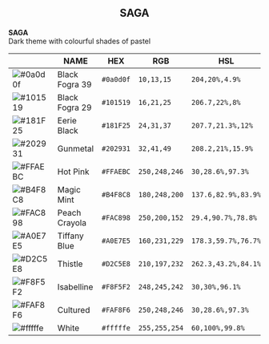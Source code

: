 <h2 align="center">
	SAGA
</h2> 

**SAGA**  </br>
Dark theme with colourful shades of pastel



|                                                                         | NAME     | HEX       | RGB             | HSL             | CMYK               |  
| ----------------------------------------------------------------------- | -------- | --------- | --------------- | --------------- | ------------------ |
| ![#0a0d0f](https://via.placeholder.com/30/0a0d0f/000000?text=+)      | Black Fogra 39    | `#0a0d0f` | `10,13,15` | `204,20%,4.9%` | `33,13,0,94`  |
| ![#101519](https://via.placeholder.com/30/101519/000000?text=+)    | Black Fogra 29 | `#101519` | `16,21,25`    | `206.7,22%,8%`  | `36,16,0,90` |
| ![#181F25](https://via.placeholder.com/30/181F25/000000?text=+)    |  Eerie Black| `#181F25` | `24,31,37`    | `207.7,21.3%,12%`  | `35,16,0,85` |
| ![#202931](https://via.placeholder.com/30/202931/000000?text=+)      |  Gunmetal | `#202931` | `32,41,49` | `208.2,21%,15.9%`   | `35,16,0,81` |
| ![#FFAEBC](https://via.placeholder.com/30/FFAEBC/000000?text=+)    | Hot Pink    | `#FFAEBC` | `250,248,246` | `30,28.6%,97.3%` | `0,1,2,2`  |
| ![#B4F8C8](https://via.placeholder.com/30/B4F8C8/000000?text=+)     | Magic Mint  | `#B4F8C8` | `180,248,200` | `137.6,82.9%,83.9%` | `27,0,19,3`  |
| ![#FAC898](https://via.placeholder.com/30/FAC898/000000?text=+)   | Peach Crayola | `#FAC898` | `250,200,152` | `29.4,90.7%,78.8%` | `0,20,39,2` |
| ![#A0E7E5](https://via.placeholder.com/30/A0E7E5/000000?text=+)     | Tiffany Blue      | `#A0E7E5` | `160,231,229` | `178.3,59.7%,76.7%` | `31,0,1,9` |
| ![#D2C5E8](https://via.placeholder.com/30/D2C5E8/000000?text=+)    | Thistle   | `#D2C5E8` | `210,197,232` | `262.3,43.2%,84.1%`  | `9,15,0,9` |
| ![#F8F5F2](https://via.placeholder.com/30/F8F5F2/000000?text=+)   | Isabelline  | `#F8F5F2` | `248,245,242` | `30,30%,96.1%`  | `0,1,2,3`  |
| ![#FAF8F6](https://via.placeholder.com/30/FAF8F6/000000?text=+)    | Cultured  | `#FAF8F6` | `250,248,246` | `30,28.6%,97.3%` | `0,1,2,2` |
| ![#fffffe](https://via.placeholder.com/30/fffffe/000000?text=+)     | White   | `#fffffe` | `255,255,254` | `60,100%,99.8%` | `0,0,0,0`  |
